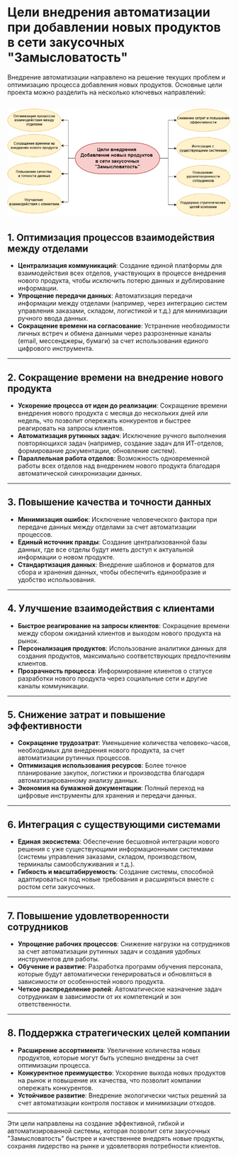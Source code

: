 # Цели внедрения автоматизации при добавлении новых продуктов в сети закусочных "Замысловатость"

Внедрение автоматизации направлено на решение текущих проблем и оптимизацию процесса добавления новых продуктов. Основные цели проекта можно разделить на несколько ключевых направлений:

![01.Цели внедрения проекта](/Проектная_работа_по_курсу_Системный_аналитик.TeamLead/06.%20Приложения/Цели%20внедрения.png)
---

## 1. **Оптимизация процессов взаимодействия между отделами**
- **Централизация коммуникаций**: Создание единой платформы для взаимодействия всех отделов, участвующих в процессе внедрения нового продукта, чтобы исключить потерю данных и дублирование информации.  
- **Упрощение передачи данных**: Автоматизация передачи информации между отделами (например, через интеграцию систем управления заказами, складом, логистикой и т.д.) для минимизации ручного ввода данных.  
- **Сокращение времени на согласование**: Устранение необходимости личных встреч и обмена данными через разрозненные каналы (email, мессенджеры, бумаги) за счет использования единого цифрового инструмента.  

---

## 2. **Сокращение времени на внедрение нового продукта**
- **Ускорение процесса от идеи до реализации**: Сокращение времени внедрения нового продукта с месяца до нескольких дней или недель, что позволит опережать конкурентов и быстрее реагировать на запросы клиентов.  
- **Автоматизация рутинных задач**: Исключение ручного выполнения повторяющихся задач (например, создание задач для ИТ-отделов, формирование документации, обновление систем).  
- **Параллельная работа отделов**: Возможность одновременной работы всех отделов над внедрением нового продукта благодаря автоматической синхронизации данных.  

---

## 3. **Повышение качества и точности данных**
- **Минимизация ошибок**: Исключение человеческого фактора при передаче данных между отделами за счет автоматизации процессов.  
- **Единый источник правды**: Создание централизованной базы данных, где все отделы будут иметь доступ к актуальной информации о новом продукте.  
- **Стандартизация данных**: Внедрение шаблонов и форматов для сбора и хранения данных, чтобы обеспечить единообразие и удобство использования.  

---

## 4. **Улучшение взаимодействия с клиентами**
- **Быстрое реагирование на запросы клиентов**: Сокращение времени между сбором ожиданий клиентов и выходом нового продукта на рынок.  
- **Персонализация продуктов**: Использование аналитики данных для создания продуктов, максимально соответствующих предпочтениям клиентов.  
- **Прозрачность процесса**: Информирование клиентов о статусе разработки нового продукта через социальные сети и другие каналы коммуникации.  

---

## 5. **Снижение затрат и повышение эффективности**
- **Сокращение трудозатрат**: Уменьшение количества человеко-часов, необходимых для внедрения нового продукта, за счет автоматизации рутинных процессов.  
- **Оптимизация использования ресурсов**: Более точное планирование закупок, логистики и производства благодаря автоматизированному анализу данных.  
- **Экономия на бумажной документации**: Полный переход на цифровые инструменты для хранения и передачи данных.  

---

## 6. **Интеграция с существующими системами**
- **Единая экосистема**: Обеспечение бесшовной интеграции нового решения с уже существующими информационными системами (системы управления заказами, складом, производством, терминалы самообслуживания и т.д.).  
- **Гибкость и масштабируемость**: Создание системы, способной адаптироваться под новые требования и расширяться вместе с ростом сети закусочных.  

---

## 7. **Повышение удовлетворенности сотрудников**
- **Упрощение рабочих процессов**: Снижение нагрузки на сотрудников за счет автоматизации рутинных задач и создания удобных инструментов для работы.  
- **Обучение и развитие**: Разработка программ обучения персонала, которые будут автоматически генерироваться и обновляться в зависимости от особенностей нового продукта.  
- **Четкое распределение ролей**: Автоматическое назначение задач сотрудникам в зависимости от их компетенций и зон ответственности.  

---

## 8. **Поддержка стратегических целей компании**
- **Расширение ассортимента**: Увеличение количества новых продуктов, которые могут быть успешно внедрены за счет оптимизации процесса.  
- **Конкурентное преимущество**: Ускорение выхода новых продуктов на рынок и повышение их качества, что позволит компании опережать конкурентов.  
- **Устойчивое развитие**: Внедрение экологически чистых решений за счет автоматизации контроля поставок и минимизации отходов.  

---

Эти цели направлены на создание эффективной, гибкой и автоматизированной системы, которая позволит сети закусочных "Замысловатость" быстрее и качественнее внедрять новые продукты, сохраняя лидерство на рынке и удовлетворяя потребности клиентов.

